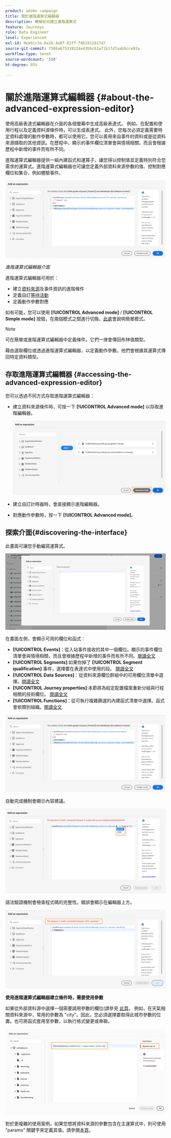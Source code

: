 ```yaml
---
product: adobe campaign
title: 關於進階運算式編輯器
description: 瞭解如何建立進階運算式
feature: Journeys
role: Data Engineer
level: Experienced
exl-id: 9ea6cc3a-6a1b-4e8f-82ff-f8b1812617d7
source-git-commit: 7588a675319324e43bbc61a71b1fdfaab9cce93a
workflow-type: tm+mt
source-wordcount: '550'
ht-degree: 85%

---
```


# 關於進階運算式編輯器 {#about-the-advanced-expression-editor}

使用高級表達式編輯器在介面的各個螢幕中生成高級表達式。 例如，在配置和使用行程以及定義資料源條件時，可以生成表達式。
此外，您每次必須定義需要特定資料處理的動作參數時，都可以使用它。您可以善用來自事件的資料或是從資料來源擷取的其他資訊。在歷程中，顯示的事件欄位清單會與情境相關，而且會根據歷程中新增的事件而有所不同。

進階運算式編輯器提供一組內建函式和運算子，讓您得以控制值並定義特別符合您需求的運算式。進階運算式編輯器也可讓您定義外部資料來源參數的值、控制對應欄位和集合，例如體驗事件。

![](../../assets/journey65.png)

_進階運算式編輯器介面_

進階運算式編輯器可用於：

* 建立[資料來源](../condition-activity.md#about_condition)及事件資訊的進階條件
* 定義自訂[等待活動](../wait-activity.md#custom)
* 定義動作參數對應

如有可能，您可以使用 **[!UICONTROL Advanced mode]** / **[!UICONTROL Simple mode]** 按鈕，在兩個模式之間進行切換。[此處](../condition-activity.md#about_condition)會說明簡單模式。

>[!NOTE]
>
>可在簡單或進階運算式編輯器中定義條件。它們一律會傳回布林值類型。
>
>藉由選取欄位或透過進階運算式編輯器，以定義動作參數。他們會根據其運算式傳回特定資料類型。

## 存取進階運算式編輯器 {#accessing-the-advanced-expression-editor}

您可以透過不同方式存取進階運算式編輯器：

* 建立資料來源條件時，可按一下 **[!UICONTROL Advanced mode]** 以存取進階編輯器。

   ![](../../assets/journeyuc2_33.png)

* 建立自訂計時器時，會直接顯示進階編輯器。
* 對應動作參數時，按一下 **[!UICONTROL Advanced mode]**。

## 探索介面{#discovering-the-interface}

此畫面可讓您手動編寫運算式。

![](../../assets/journey70.png)

在畫面左側，會顯示可用的欄位和函式：

* **[!UICONTROL Events]**：從入站事件接收的其中一個欄位。顯示的事件欄位清單會與情境相關，而且會根據歷程中新增的事件而有所不同。[閱讀全文](../../event/about-events.md)
* **[!UICONTROL Segments]**:如果你掉了 **[!UICONTROL Segment qualification]** 事件，選擇要在表達式中使用的段。 [閱讀全文](../condition-activity.md#using-a-segment)
* **[!UICONTROL Data Sources]**：從資料來源欄位群組中的可用欄位清單中選擇。[閱讀全文](../../datasource/about-data-sources.md)
* **[!UICONTROL Journey properties]**:本節將為給定配置檔案重新分組與行程相關的技術欄位。 [閱讀全文](journey-properties.md)
* **[!UICONTROL Functions]**：從可執行複雜篩選的內建函式清單中選擇。函式會依類別組織。[閱讀全文](functions.md)

![](../../assets/journey65.png)

自動完成機制會顯示內容建議。

![](../../assets/journey68.png)

語法驗證機制會檢查程式碼的完整性。錯誤會顯示在編輯器上方。

![](../../assets/journey69.png)

**使用進階運算式編輯器建立條件時，需要使用參數**

如果從外部資料源中選擇一個需要調用參數的欄位(請參見 [此頁](../../datasource/external-data-sources.md)。 例如，在天氣相關資料來源中，常用的參數為 &quot;city&quot;。因此，您必須選擇要取得此城市參數的位置。也可將函式套用至參數，以執行格式變更或串聯。

![](../../assets/journeyuc2_19.png)

對於更複雜的使用案例，如果您想將資料來源的參數包含在主運算式中，則可使用 &quot;params&quot; 關鍵字來定義其值。請參閱[本頁](../expression/field-references.md)。
